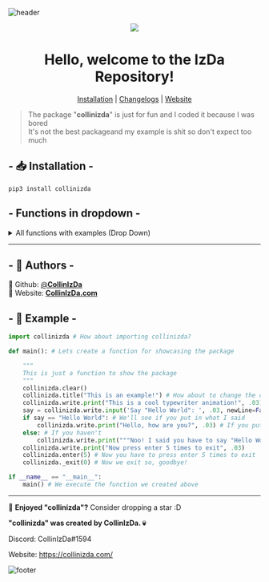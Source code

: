 ![header](https://capsule-render.vercel.app/api?type=waving&color=00ffff&text=CollinIzDa&fontColor=FFF&fontSize=90&animation=fadeIn&fontAlignY=38&desc=pip%20install%20collinizda&descAlignY=51&descAlign=64&height=300&section=header)

<div align="center">
  <img src="https://collinizda.com/img/besen.png"></img>
</div>

<h1 align="center">
  Hello, welcome to the IzDa Repository!
</h1>

<p align="center">
<a href="https://github.com/CollinIzDa/pip-install-collinizda#---installation--">Installation</a> |
<a href="https://github.com/CollinIzDa/pip-install-collinizda/blob/main/Changelog.md">Changelogs</a> |
<a href="https://collinizda.com">Website</a>
</p>

> The package "**collinizda**" is just for fun and I coded it because I was bored
> <br>
> It's not the best packageand my example is shit so don't expect too much

## - 📥 Installation -
```ssh
pip3 install collinizda
```

## - Functions in dropdown -
<details>
<summary>All functions with examples (Drop Down)</summary>

## - ❗ Title Function -
```py
import collinizda # Import the libary

collinizda.title("This is the Title!") # Change the title
```

## - Clear Function -
```py
Import collinizda # Import the libary

collinizda.clear() # Clears the console
```

## - Write and Input -
```py
import collinizda # Import the libary

collinizda.write.print("Typewriter function", .03) # Typewriter print function
collinizda.write.input("Typewriter input function", .03, newLine=False) # Typewriter input animation
# The ", .03" in the function is the speed and the "newLine=..." is to print a new line after the animation
```

## - All other -
```py
import collinizda # Import the libary

collinizda.init() # Allows you to use colors in print
collinizda.command("echo Hello") # Execute a command into the console
collinizda.enter(5) # Press enter 5 times to exit
collinizda._exit(0) # Exit the programm with the exit code 0
```
</details>

---

## - 👤 Authors -
👤 Github: [@**CollinIzDa**](https://github.com/collinizda)<br>
👤 Website: [**CollinIzDa.com**](https://collinizda.com/)

## - 📍 Example -
```py
import collinizda # How about importing collinizda?

def main(): # Lets create a function for showcasing the package

    """
    This is just a function to show the package
    """
    collinizda.clear()
    collinizda.title("This is an example!") # How about to change the console title
    collinizda.write.print("This is a cool typewriter animation!", .03) # A nice typewriter animation
    say = collinizda.write.input('Say "Hello World": ', .03, newLine=False) # Also a typewriter animation but as an input
    if say == "Hello World": # We'll see if you put in what I said
        collinizda.write.print("Hello, how are you?", .03) # If you put in what I said, we'll ask how you're doing
    else: # If you haven't
        collinizda.write.print("""Noo! I said you have to say "Hello World"!""", .03) # We're telling you to type in "Hello World" like we said above
    collinizda.write.print("Now press enter 5 times to exit", .03)
    collinizda.enter(5) # Now you have to press enter 5 times to exit
    collinizda._exit(0) # Now we exit so, goodbye!

if __name__ == "__main__":
    main() # We execute the function we created above
```

---

🌟 **Enjoyed "collinizda"?** Consider dropping a star :D

**"collinizda" was created by CollinIzDa. 💀**

Discord: CollinIzDa#1594

Website: https://collinizda.com/

![footer](https://capsule-render.vercel.app/api?type=waving&color=00ffff&height=200&section=footer)
